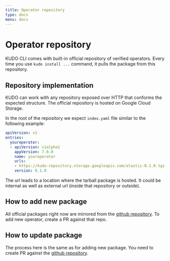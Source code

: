 ```yaml
---
title: Operator repository
type: docs
menu: docs
---
```

# Operator repository

KUDO CLI comes with built-in official repository of verified operators. Every time you use `kudo install ...` command, it pulls the package from this repository.

## Repository implementation

KUDO can work with any repository exposed over HTTP that conforms the expected structure. The official repository is hosted on Google Cloud Storage.

In the root of the repository we expect `index.yaml` file similar to the following example:

```yaml
apiVersion: v1
entries:
  youroperator:
  - apiVersion: v1alpha1
    appVersion: 7.0.0
    name: youroperator
    urls:
    - https://kudo-repository.storage.googleapis.com/elastic-0.1.0.tgz
    version: 0.1.0
```

The url leads to a location where the tarball package is hosted. It could be internal as well as external url (inside that repository or outside).

## How to add new package

All official packages right now are mirrored from the [github repository](https://github.com/kudobuilder/operators). To add new operator, create a PR against that repo.

## How to update package

The process here is the same as for adding new package. You need to create PR against the [github repository](https://github.com/kudobuilder/operators).
